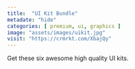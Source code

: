 ```yaml
---
title:  "UI Kit Bundle"
metadate: "hide"
categories: [ premium, ui, graphics ]
image: "assets/images/uikit.jpg"
visit: "https://crmrkt.com/XbajQy"
---
```

Get these six awesome high quality UI kits.